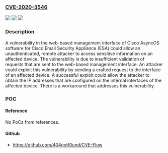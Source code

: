 ### [CVE-2020-3546](https://cve.mitre.org/cgi-bin/cvename.cgi?name=CVE-2020-3546)
![](https://img.shields.io/static/v1?label=Product&message=Cisco%20Email%20Security%20Appliance%20(ESA)%20&color=blue)
![](https://img.shields.io/static/v1?label=Version&message=n%2Fa&color=blue)
![](https://img.shields.io/static/v1?label=Vulnerability&message=CWE-20&color=brighgreen)

### Description

A vulnerability in the web-based management interface of Cisco AsyncOS software for Cisco Email Security Appliance (ESA) could allow an unauthenticated, remote attacker to access sensitive information on an affected device. The vulnerability is due to insufficient validation of requests that are sent to the web-based management interface. An attacker could exploit this vulnerability by sending a crafted request to the interface of an affected device. A successful exploit could allow the attacker to obtain the IP addresses that are configured on the internal interfaces of the affected device. There is a workaround that addresses this vulnerability.

### POC

#### Reference
No PoCs from references.

#### Github
- https://github.com/404notf0und/CVE-Flow


